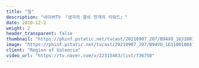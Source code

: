 ```yaml
---
title: "밀"
description: "네이버TV 『생각의 열쇠 천개의 키워드』"
date: 2018-12-2
weight: 2
header_transparent: false
thumbnail: "https://phinf.pstatic.net/tvcast/20210907_207/B94VO_1631001804743Jjuc4_JPEG/1631001627219.jpg"
image: "https://phinf.pstatic.net/tvcast/20210907_207/B94VO_1631001804743Jjuc4_JPEG/1631001627219.jpg"
client: "Region of Valencia"
video_url: "https://tv.naver.com/v/22315463/list/736750"
---
```

